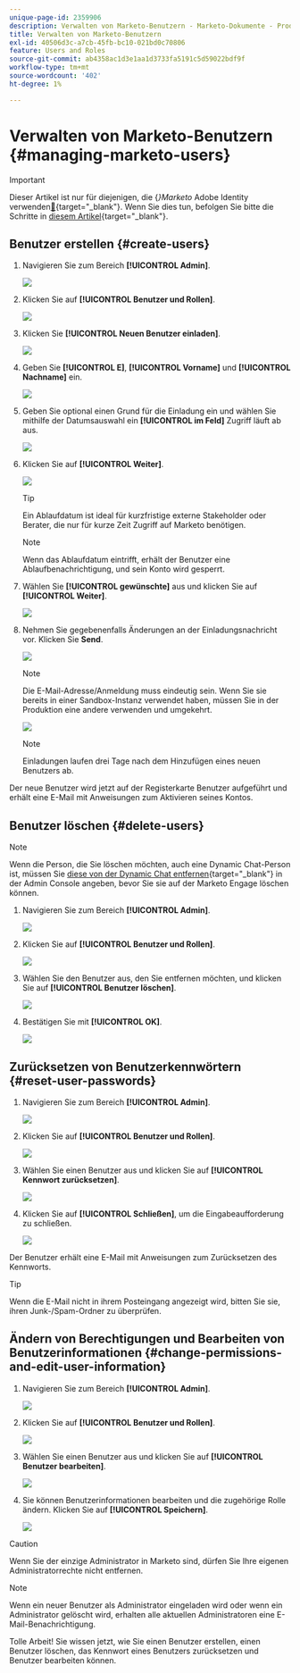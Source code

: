 ```yaml
---
unique-page-id: 2359906
description: Verwalten von Marketo-Benutzern - Marketo-Dokumente - Produktdokumentation
title: Verwalten von Marketo-Benutzern
exl-id: 40506d3c-a7cb-45fb-bc10-021bd0c70806
feature: Users and Roles
source-git-commit: ab4358ac1d3e1aa1d3733fa5191c5d59022bdf9f
workflow-type: tm+mt
source-wordcount: '402'
ht-degree: 1%

---
```


# Verwalten von Marketo-Benutzern {#managing-marketo-users}

>[!IMPORTANT]
>
>Dieser Artikel ist nur für diejenigen, die {_}Marketo_ Adobe Identity verwenden[&#128279;](/help/marketo/product-docs/administration/marketo-with-adobe-identity/adobe-identity-management-overview.md){target="_blank"}.  Wenn Sie dies tun, befolgen Sie bitte die Schritte in [diesem Artikel](/help/marketo/product-docs/administration/marketo-with-adobe-identity/add-or-remove-a-user.md){target="_blank"}.

## Benutzer erstellen {#create-users}

1. Navigieren Sie zum Bereich **[!UICONTROL Admin]**.

   ![](assets/managing-marketo-users-1.png)

1. Klicken Sie auf **[!UICONTROL Benutzer und Rollen]**.

   ![](assets/managing-marketo-users-2.png)

1. Klicken Sie **[!UICONTROL Neuen Benutzer einladen]**.

   ![](assets/managing-marketo-users-3.png)

1. Geben Sie **[!UICONTROL E]**, **[!UICONTROL Vorname]** und **[!UICONTROL Nachname]** ein.

   ![](assets/managing-marketo-users-4.png)

1. Geben Sie optional einen Grund für die Einladung ein und wählen Sie mithilfe der Datumsauswahl ein **[!UICONTROL im Feld]** Zugriff läuft ab aus.

   ![](assets/managing-marketo-users-5.png)

1. Klicken Sie auf **[!UICONTROL Weiter]**.

   ![](assets/managing-marketo-users-6.png)

   >[!TIP]
   >
   >Ein Ablaufdatum ist ideal für kurzfristige externe Stakeholder oder Berater, die nur für kurze Zeit Zugriff auf Marketo benötigen.

   >[!NOTE]
   >
   >Wenn das Ablaufdatum eintrifft, erhält der Benutzer eine Ablaufbenachrichtigung, und sein Konto wird gesperrt.

1. Wählen Sie **[!UICONTROL gewünschte]** aus und klicken Sie auf **[!UICONTROL Weiter]**.

   ![](assets/managing-marketo-users-7.png)

1. Nehmen Sie gegebenenfalls Änderungen an der Einladungsnachricht vor. Klicken Sie **Send**.

   ![](assets/managing-marketo-users-8.png)

   >[!NOTE]
   >
   >Die E-Mail-Adresse/Anmeldung muss eindeutig sein. Wenn Sie sie bereits in einer Sandbox-Instanz verwendet haben, müssen Sie in der Produktion eine andere verwenden und umgekehrt.

   ![](assets/managing-marketo-users-9.png)

   >[!NOTE]
   >
   >Einladungen laufen drei Tage nach dem Hinzufügen eines neuen Benutzers ab.

Der neue Benutzer wird jetzt auf der Registerkarte Benutzer aufgeführt und erhält eine E-Mail mit Anweisungen zum Aktivieren seines Kontos.

## Benutzer löschen {#delete-users}

>[!NOTE]
>
>Wenn die Person, die Sie löschen möchten, auch eine Dynamic Chat-Person ist, müssen Sie [diese von der Dynamic Chat entfernen](/help/marketo/product-docs/demand-generation/dynamic-chat/setup-and-configuration/add-or-remove-chat-users.md#remove-a-chat-user){target="_blank"} in der Admin Console angeben, bevor Sie sie auf der Marketo Engage löschen können.

1. Navigieren Sie zum Bereich **[!UICONTROL Admin]**.

   ![](assets/managing-marketo-users-10.png)

1. Klicken Sie auf **[!UICONTROL Benutzer und Rollen]**.

   ![](assets/managing-marketo-users-11.png)

1. Wählen Sie den Benutzer aus, den Sie entfernen möchten, und klicken Sie auf **[!UICONTROL Benutzer löschen]**.

   ![](assets/managing-marketo-users-12.png)

1. Bestätigen Sie mit **[!UICONTROL OK]**.

   ![](assets/managing-marketo-users-13.png)

## Zurücksetzen von Benutzerkennwörtern {#reset-user-passwords}

1. Navigieren Sie zum Bereich **[!UICONTROL Admin]**.

   ![](assets/managing-marketo-users-14.png)

1. Klicken Sie auf **[!UICONTROL Benutzer und Rollen]**.

   ![](assets/managing-marketo-users-15.png)

1. Wählen Sie einen Benutzer aus und klicken Sie auf **[!UICONTROL Kennwort zurücksetzen]**.

   ![](assets/managing-marketo-users-16.png)

1. Klicken Sie auf **[!UICONTROL Schließen]**, um die Eingabeaufforderung zu schließen.

   ![](assets/managing-marketo-users-17.png)

Der Benutzer erhält eine E-Mail mit Anweisungen zum Zurücksetzen des Kennworts.

>[!TIP]
>
>Wenn die E-Mail nicht in ihrem Posteingang angezeigt wird, bitten Sie sie, ihren Junk-/Spam-Ordner zu überprüfen.

## Ändern von Berechtigungen und Bearbeiten von Benutzerinformationen {#change-permissions-and-edit-user-information}

1. Navigieren Sie zum Bereich **[!UICONTROL Admin]**.

   ![](assets/managing-marketo-users-18.png)

1. Klicken Sie auf **[!UICONTROL Benutzer und Rollen]**.

   ![](assets/managing-marketo-users-19.png)

1. Wählen Sie einen Benutzer aus und klicken Sie auf **[!UICONTROL Benutzer bearbeiten]**.

   ![](assets/managing-marketo-users-20.png)

1. Sie können Benutzerinformationen bearbeiten und die zugehörige Rolle ändern. Klicken Sie auf **[!UICONTROL Speichern]**.

   ![](assets/managing-marketo-users-21.png)

>[!CAUTION]
>
>Wenn Sie der einzige Administrator in Marketo sind, dürfen Sie Ihre eigenen Administratorrechte nicht entfernen.

>[!NOTE]
>
>Wenn ein neuer Benutzer als Administrator eingeladen wird oder wenn ein Administrator gelöscht wird, erhalten alle aktuellen Administratoren eine E-Mail-Benachrichtigung.

Tolle Arbeit! Sie wissen jetzt, wie Sie einen Benutzer erstellen, einen Benutzer löschen, das Kennwort eines Benutzers zurücksetzen und Benutzer bearbeiten können.
